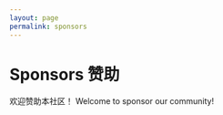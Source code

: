 ```yaml
---
layout: page
permalink: sponsors
---
```


# Sponsors 赞助

欢迎赞助本社区！
Welcome to sponsor our community!
